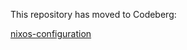 This repository has moved to Codeberg:

[nixos-configuration](https://codeberg.org/photonsphere/nixos-configuration)
